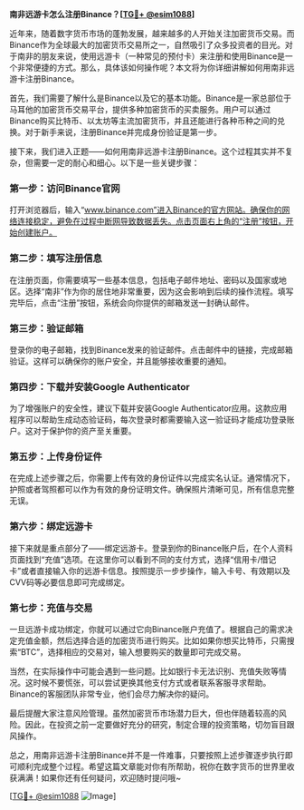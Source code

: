 **南非远游卡怎么注册Binance？[[TG💪+ @esim1088](https://t.me/s/esim1088)]**

近年来，随着数字货币市场的蓬勃发展，越来越多的人开始关注加密货币交易。而Binance作为全球最大的加密货币交易所之一，自然吸引了众多投资者的目光。对于南非的朋友来说，使用远游卡（一种常见的预付卡）来注册和使用Binance是一个非常便捷的方式。那么，具体该如何操作呢？本文将为你详细讲解如何用南非远游卡注册Binance。

首先，我们需要了解什么是Binance以及它的基本功能。Binance是一家总部位于马耳他的加密货币交易平台，提供多种加密货币的买卖服务。用户可以通过Binance购买比特币、以太坊等主流加密货币，并且还能进行各种币种之间的兑换。对于新手来说，注册Binance并完成身份验证是第一步。

接下来，我们进入正题——如何用南非远游卡注册Binance。这个过程其实并不复杂，但需要一定的耐心和细心。以下是一些关键步骤：

### 第一步：访问Binance官网

打开浏览器后，输入“www.binance.com”进入Binance的官方网站。确保你的网络连接稳定，避免在过程中断网导致数据丢失。点击页面右上角的“注册”按钮，开始创建账户。

### 第二步：填写注册信息

在注册页面，你需要填写一些基本信息，包括电子邮件地址、密码以及国家或地区。选择“南非”作为你的居住地非常重要，因为这会影响到后续的操作流程。填写完毕后，点击“注册”按钮，系统会向你提供的邮箱发送一封确认邮件。

### 第三步：验证邮箱

登录你的电子邮箱，找到Binance发来的验证邮件。点击邮件中的链接，完成邮箱验证。这样可以确保你的账户安全，并且能够接收重要的通知。

### 第四步：下载并安装Google Authenticator

为了增强账户的安全性，建议下载并安装Google Authenticator应用。这款应用程序可以帮助生成动态验证码，每次登录时都需要输入这一验证码才能成功登录账户。这对于保护你的资产至关重要。

### 第五步：上传身份证件

在完成上述步骤之后，你需要上传有效的身份证件以完成实名认证。通常情况下，护照或者驾照都可以作为有效的身份证明文件。确保照片清晰可见，所有信息完整无误。

### 第六步：绑定远游卡

接下来就是重点部分了——绑定远游卡。登录到你的Binance账户后，在个人资料页面找到“充值”选项。在这里你可以看到不同的支付方式，选择“信用卡/借记卡”或者直接输入你的远游卡信息。按照提示一步步操作，输入卡号、有效期以及CVV码等必要信息即可完成绑定。

### 第七步：充值与交易

一旦远游卡成功绑定，你就可以通过它向Binance账户充值了。根据自己的需求决定充值金额，然后选择合适的加密货币进行购买。比如如果你想买比特币，只需搜索“BTC”，选择相应的交易对，输入想要购买的数量即可完成交易。

当然，在实际操作中可能会遇到一些问题。比如银行卡无法识别、充值失败等情况。这时候不要慌张，可以尝试更换其他支付方式或者联系客服寻求帮助。Binance的客服团队非常专业，他们会尽力解决你的疑问。

最后提醒大家注意风险管理。虽然加密货币市场潜力巨大，但也伴随着较高的风险。因此，在投资之前一定要做好充分的研究，制定合理的投资策略，切勿盲目跟风操作。

总之，用南非远游卡注册Binance并不是一件难事，只要按照上述步骤逐步执行即可顺利完成整个过程。希望这篇文章能对你有所帮助，祝你在数字货币的世界里收获满满！如果你还有任何疑问，欢迎随时提问哦~

[[TG💪+ @esim1088](https://t.me/s/esim1088) ![Image](https://i.postimg.cc/4NQfJmqS/Snipaste-2025-05-13-00-14-12.png)]